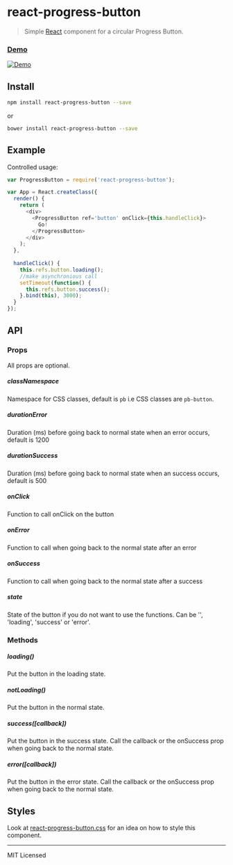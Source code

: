 # react-progress-button

> Simple [React](http://facebook.github.io/react/index.html) component for a circular Progress Button.

### [Demo](https://mathieudutour.github.io/react-progress-button)

[![Demo](https://cdn.rawgit.com/mathieudutour/react-progress-button/master/example/demo.gif "Demo")](https://github.com/mathieudutour/react-progress-button/blob/master/example/index.html)

## Install

```bash
npm install react-progress-button --save
```

or

```bash
bower install react-progress-button --save
```

## Example

Controlled usage:

```javascript
var ProgressButton = require('react-progress-button');

var App = React.createClass({
  render() {
    return (
      <div>
        <ProgressButton ref='button' onClick={this.handleClick}>
          Go!
        </ProgressButton>
      </div>
    );
  },
  
  handleClick() {
    this.refs.button.loading();
    //make asynchronious call
    setTimeout(function() {
      this.refs.button.success();
    }.bind(this), 3000);
  }
});
```

## API

### Props

All props are optional.

##### classNamespace

Namespace for CSS classes, default is `pb` i.e CSS classes are `pb-button`.

##### durationError

Duration (ms) before going back to normal state when an error occurs,
default is 1200

##### durationSuccess

Duration (ms) before going back to normal state when an success occurs,
default is 500

##### onClick

Function to call onClick on the button

##### onError

Function to call when going back to the normal state after an error

##### onSuccess

Function to call when going back to the normal state after a success

##### state

State of the button if you do not want to use the functions. Can be '', 'loading', 'success' or 'error'.


### Methods

##### loading()

Put the button in the loading state.

##### notLoading()

Put the button in the normal state.

##### success([callback])

Put the button in the success state. Call the callback or the onSuccess prop when going back to the normal state.

##### error([callback])

Put the button in the error state. Call the callback or the onSuccess prop when going back to the normal state.

## Styles

Look at [react-progress-button.css](https://github.com/mathieudutour/react-progress-button/blob/master/react-progress-button.css) for an idea on how to style this component.

---

MIT Licensed



